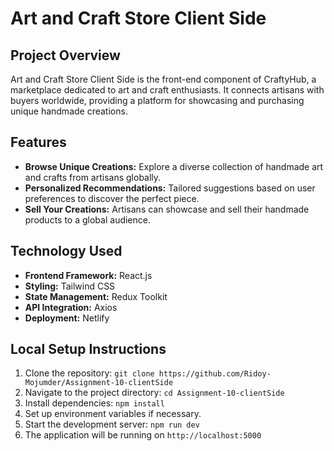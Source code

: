 # Art and Craft Store Client Side

## Project Overview
Art and Craft Store Client Side is the front-end component of CraftyHub, a marketplace dedicated to art and craft enthusiasts. It connects artisans with buyers worldwide, providing a platform for showcasing and purchasing unique handmade creations.

## Features
- **Browse Unique Creations:** Explore a diverse collection of handmade art and crafts from artisans globally.
- **Personalized Recommendations:** Tailored suggestions based on user preferences to discover the perfect piece.
- **Sell Your Creations:** Artisans can showcase and sell their handmade products to a global audience.

## Technology Used
- **Frontend Framework:** React.js
- **Styling:** Tailwind CSS
- **State Management:** Redux Toolkit
- **API Integration:** Axios
- **Deployment:** Netlify

## Local Setup Instructions
1. Clone the repository: `git clone https://github.com/Ridoy-Mojumder/Assignment-10-clientSide`
2. Navigate to the project directory: `cd Assignment-10-clientSide`
3. Install dependencies: `npm install`
4. Set up environment variables if necessary.
5. Start the development server: `npm run dev`
6. The application will be running on `http://localhost:5000`

